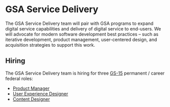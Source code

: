 # GSA Service Delivery
The GSA Service Delivery team will pair with GSA programs to expand digital service capabilities and delivery of digital service to end-users. We will advocate for modern software development best practices – such as iterative development, product management, user-centered design, and acquisition strategies to support this work.

## Hiring
The GSA Service Delivery team is hiring for three [GS-15](https://www.opm.gov/policy-data-oversight/pay-leave/salaries-wages/2022/general-schedule/) permanent / career federal roles:
- [Product Manager](https://github.com/vickimcfadden/GSA-Service-Delivery/blob/main/Product_Manager.md)
- [User Experience Designer](https://github.com/vickimcfadden/GSA-Service-Delivery/blob/main/User_Experience_Designer.md)
- [Content Designer](https://github.com/vickimcfadden/GSA-Service-Delivery/blob/main/Content_Designer)
